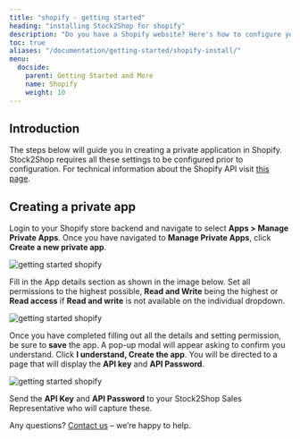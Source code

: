 ```yaml
---
title: "shopify - getting started"
heading: "installing Stock2Shop for shopify"
description: "Do you have a Shopify website? Here's how to configure your Shopify website and set up the REST API for Stock2Shop to sync product data and orders."
toc: true
aliases: "/documentation/getting-started/shopify-install/" 
menu:
  docside:
    parent: Getting Started and More
    name: Shopify
    weight: 10
---
```


## Introduction

The steps below will guide you in creating a private application in Shopify. Stock2Shop requires all these settings to be configured prior to configuration. For technical information about the Shopify API visit [this page](https://help.shopify.com/en/api/reference).

## Creating a private app

Login to your Shopify store backend and navigate to select **Apps > Manage Private Apps**. Once you have navigated to **Manage Private Apps**, click **Create a new private app**.

![getting started shopify](/uploads/getting-started-shopify-1.png)  

Fill in the App details section as shown in the image below. Set all permissions to the highest possible, **Read and Write** being the highest or **Read access** if **Read and write** is not available on the individual dropdown.  
  
![getting started shopify](/uploads/getting-started-shopify-2.png)  

Once you have completed filling out all the details and setting permission, be sure to **save** the app. A pop-up modal will appear asking to confirm you understand. Click **I understand, Create the app**. You will be directed to a page that will display the **API key** and **API Password**.

![getting started shopify](/uploads/getting-started-shopify-3.png)

Send the **API Key** and **API Password** to your Stock2Shop Sales Representative who will capture these.  
  
Any questions? [Contact us](/contact-us) – we’re happy to help.